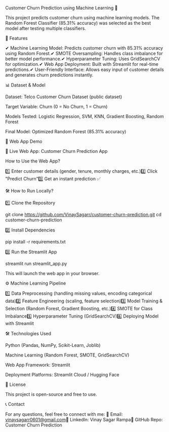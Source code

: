 Customer Churn Prediction using Machine Learning 🚀

This project predicts customer churn using machine learning models. The Random Forest Classifier (85.31% accuracy) was selected as the best model after testing multiple classifiers.

📌 Features

✔ Machine Learning Model: Predicts customer churn with 85.31% accuracy using Random Forest.✔ SMOTE Oversampling: Handles class imbalance for better model performance.✔ Hyperparameter Tuning: Uses GridSearchCV for optimization.✔ Web App Deployment: Built with Streamlit for real-time predictions.✔ User-Friendly Interface: Allows easy input of customer details and generates churn predictions instantly.

📊 Dataset & Model

Dataset: Telco Customer Churn Dataset (public dataset)

Target Variable: Churn (0 = No Churn, 1 = Churn)

Models Tested: Logistic Regression, SVM, KNN, Gradient Boosting, Random Forest

Final Model: Optimized Random Forest (85.31% accuracy)

🚀 Web App Demo

🔗 Live Web App: Customer Churn Prediction App

How to Use the Web App?

1️⃣ Enter customer details (gender, tenure, monthly charges, etc.)2️⃣ Click "Predict Churn"3️⃣ Get an instant prediction ✅

🛠 How to Run Locally?

1️⃣ Clone the Repository

git clone https://github.com/VinaySagarr/customer-churn-prediction.git
cd customer-churn-prediction

2️⃣ Install Dependencies

pip install -r requirements.txt

3️⃣ Run the Streamlit App

streamlit run streamlit_app.py

This will launch the web app in your browser.

⚙️ Machine Learning Pipeline

1️⃣ Data Preprocessing (handling missing values, encoding categorical data)2️⃣ Feature Engineering (scaling, feature selection)3️⃣ Model Training & Selection (Random Forest, Gradient Boosting, etc.)4️⃣ SMOTE for Class Imbalance5️⃣ Hyperparameter Tuning (GridSearchCV)6️⃣ Deploying Model with Streamlit

🛠 Technologies Used

Python (Pandas, NumPy, Scikit-Learn, Joblib)

Machine Learning (Random Forest, SMOTE, GridSearchCV)

Web App Framework: Streamlit

Deployment Platforms: Streamlit Cloud / Hugging Face

📜 License

This project is open-source and free to use.

📞 Contact

For any questions, feel free to connect with me:
📧 Email: vinaysagarr0601@gmail.com🔗 
LinkedIn: Vinay Sagar Rampa🔗 
GitHub Repo: Customer Churn Prediction

